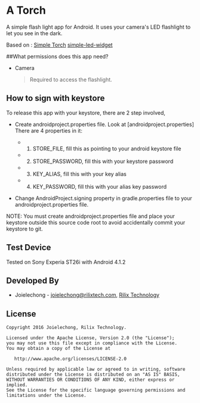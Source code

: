 A Torch
=========================
A simple flash light app for Android.
It uses your camera's LED flashlight to let you see in the dark.

Based on :
[Simple Torch](https://github.com/jomo/SimpleTorch)
[simple-led-widget](https://github.com/rahatarmanahmed/simple-led-widget)

##What permissions does this app need?
* Camera

    > Required to access the flashlight.


## How to sign with keystore 
To release this app with your keystore, there are 2 step involved,
 - Create androidproject.properties file. Look at [androidproject.properties]
There are 4 properties in it:
    - 1. STORE_FILE, fill this as pointing to your android keystore file
    - 2. STORE_PASSWORD, fill this with your keystore password
    - 3. KEY_ALIAS, fill this with your key alias
    - 4. KEY_PASSWORD, fill this with your alias key password
    
 - Change AndroidProject.signing property in gradle.properties file to your androidproject.properties file.
 
 NOTE: You must create androidproject.properties file and place your keystore outside this source code root to avoid accidentally commit your keystore to git.

 
## Test Device
Tested on Sony Experia ST26i with Android 4.1.2


Developed By
------------

* Joielechong - <joielechong@rilixtech.com>, [Rilix Technology](www.rilixtech.com)


License
--------

    Copyright 2016 Joielechong, Rilix Technology.

    Licensed under the Apache License, Version 2.0 (the "License");
    you may not use this file except in compliance with the License.
    You may obtain a copy of the License at

       http://www.apache.org/licenses/LICENSE-2.0

    Unless required by applicable law or agreed to in writing, software
    distributed under the License is distributed on an "AS IS" BASIS,
    WITHOUT WARRANTIES OR CONDITIONS OF ANY KIND, either express or implied.
    See the License for the specific language governing permissions and
    limitations under the License.